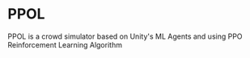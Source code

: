 # PPOL
PPOL is a crowd simulator based on Unity's ML Agents and using PPO Reinforcement Learning Algorithm
